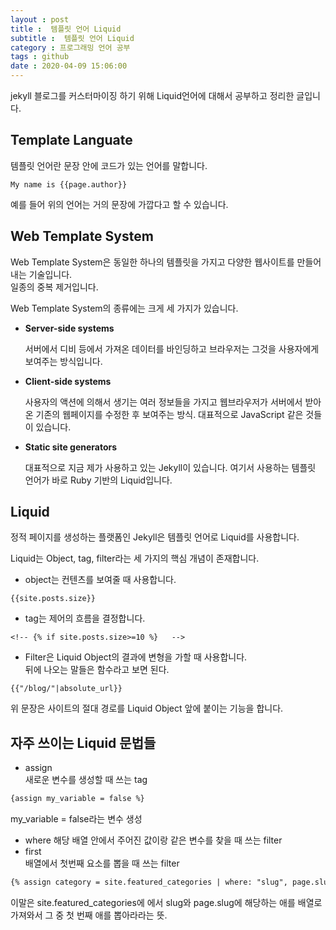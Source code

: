 ```yaml
---
layout : post
title :  템플릿 언어 Liquid
subtitle :  템플릿 언어 Liquid
category : 프로그래밍 언어 공부
tags : github
date : 2020-04-09 15:06:00
---
```


jekyll 블로그를 커스터마이징 하기 위해  Liquid언어에 대해서 공부하고 정리한 글입니다.  

## Template Languate  

템플릿 언어란 문장 안에 코드가 있는 언어를 말합니다.  

```
My name is {{page.author}}  
```

예를 들어 위의 언어는 거의 문장에 가깝다고 할 수 있습니다.  

## Web Template System  

Web Template System은 동일한 하나의 템플릿을 가지고 다양한 웹사이트를 만들어내는 기술입니다.  
일종의 중복 제거입니다.  

 Web Template System의 종류에는 크게 세 가지가 있습니다.  

 - **Server-side systems**

    서버에서 디비 등에서 가져온 데이터를 바인딩하고 브라우저는 그것을 사용자에게 보여주는 방식입니다.  

  - **Client-side systems**

      사용자의 액션에 의해서 생기는 여러 정보들을 가지고 웹브라우저가 서버에서 받아온 기존의 웹페이지를 수정한 후 보여주는 방식. 대표적으로 JavaScript 같은 것들이 있습니다.  

  - **Static site generators**

    대표적으로 지금 제가 사용하고 있는 Jekyll이 있습니다. 여기서 사용하는 템플릿 언어가 바로 Ruby 기반의 Liquid입니다.  


## Liquid  

정적 페이지를 생성하는 플랫폼인 Jekyll은 템플릿 언어로 Liquid를 사용합니다.  

Liquid는 Object, tag, filter라는 세 가지의 핵심 개념이 존재합니다.  

- object는 컨텐츠를 보여줄 때 사용합니다.  
```
{{site.posts.size}}
```

- tag는 제어의 흐름을 결정합니다.  
```
<!-- {% if site.posts.size>=10 %}   -->

```

- Filter은 Liquid Object의 결과에 변형을 가할 때 사용합니다.  
뒤에 나오는 말들은 함수라고 보면 된다.
```
{{"/blog/"|absolute_url}}
```
위 문장은 사이트의 절대 경로를 Liquid Object 앞에 붙이는 기능을 합니다.  

## 자주 쓰이는 Liquid 문법들  

- assign  
새로운 변수를 생성할 때 쓰는 tag

```html
{assign my_variable = false %}
```
my_variable = false라는 변수 생성  


- where
해당 배열 안에서 주어진 값이랑 같은 변수를 찾을 때 쓰는 filter
- first  
배열에서 첫번째 요소를 뽑을 때 쓰는 filter
```html
{% assign category = site.featured_categories | where: "slug", page.slug | first %}
```

이말은 site.featured_categories에 에서 slug와 page.slug에 해당하는 애를 배열로 가져와서 그 중 첫 번째 애를 뽑아라라는 뜻.  
